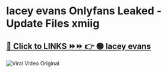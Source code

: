 
 # lacey evans Onlyfans Leaked - Update Files xmiig

## <h2><a href="https://clipsfans.com/lacey_evans&ref=git">🔗 Click to LINKS ⏩⏩ 👉 🟢 lacey evans </a></h2>

<a href="https://clipsfans.com/lacey_evans&ref=git" rel="nofollow" data-target="animated-image.originalLink"><img src="https://i.ibb.co.com/xMMVF88/686577567.gif" alt="Viral Video Original" style="max-width: 100%; display: inline-block;" data-target="animated-image.originalImage"></a>

